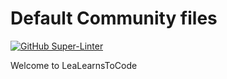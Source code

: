 
# Default Community files

[![GitHub Super-Linter](https://github.com/LeaLearnsToCode/.github/workflows/Lint%20Code%20Base/badge.svg)](https://github.com/marketplace/actions/super-linter)

Welcome to LeaLearnsToCode
